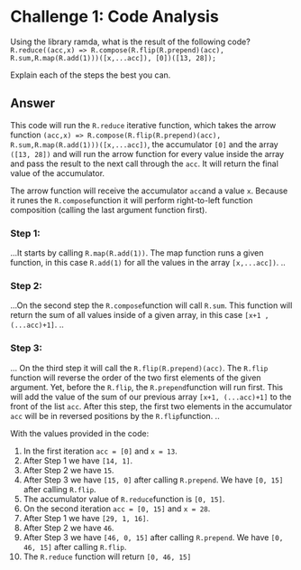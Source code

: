 # Challenge 1: Code Analysis

Using the library ramda, what is the result of the following code?
`R.reduce((acc,x) => R.compose(R.flip(R.prepend)(acc), R.sum,R.map(R.add(1)))([x,...acc]), [0])([13, 28]);`

Explain each of the steps the best you can.

## Answer

This code will run the `R.reduce` iterative function, which takes the arrow function `(acc,x) => R.compose(R.flip(R.prepend)(acc), R.sum,R.map(R.add(1)))([x,...acc])`, the accumulator `[0]` and the array `([13, 28])` and will run the arrow function for every value inside the array and pass the result to the next call through the `acc`. It will return the final value of the accumulator.

The arrow function will receive the accumulator `acc`and a value `x`. Because it runes the `R.compose`function it will perform right-to-left function composition (calling the last argument function first).
### Step 1: 
...It starts by calling `R.map(R.add(1))`. The map function runs a given function, in this case `R.add(1)` for all the values in the array `[x,...acc])`. ..
### Step 2: 
...On the second step the `R.compose`function will call `R.sum`. This function will return the sum of all values inside of a given array, in this case `[x+1 , (...acc)+1]`. ..
### Step 3:
... On the third step it will call the `R.flip(R.prepend)(acc)`. The `R.flip` function will reverse the order of the two first elements of the given argument. Yet, before the `R.flip`, the `R.prepend`function will run first. This will add the value of the sum of our previous array `[x+1, (...acc)+1]` to the front of the list `acc`. After this step, the first two elements in the accumulator `acc` will be in reversed positions by the `R.flip`function. ..

With the values provided in the code:

1. In the first iteration `acc = [0]` and `x = 13`.
2. After Step 1 we have `[14, 1]`.
3. After Step 2 we have `15`.
4. After Step 3 we have `[15, 0]` after calling `R.prepend`. We have `[0, 15]` after calling `R.flip`.
5. The accumulator value of `R.reduce`function is `[0, 15]`.
6. On the second iteration `acc = [0, 15]` and `x = 28`.
7. After Step 1 we have `[29, 1, 16]`.
8. After Step 2 we have `46`.
9. After Step 3 we have `[46, 0, 15]` after calling `R.prepend`. We have `[0, 46, 15]` after calling `R.flip`.
10. The `R.reduce` function will return `[0, 46, 15]`

